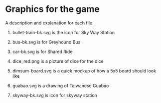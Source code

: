 # Graphics for the game

A description and explanation for each file.

1. bullet-train-bk.svg is the icon for Sky Way Station

2. bus-bk.svg is for Greyhound Bus

3. car-bk.svg is for Shared Ride

4. dice_red.png is a picture of dice for the dice

5. dimsum-board.svg is a quick mockup of how a 5x5 board should look like

6. guabao.svg is a drawing of Taiwanese Guabao

7. skyway-bk.svg is icon for skyway station